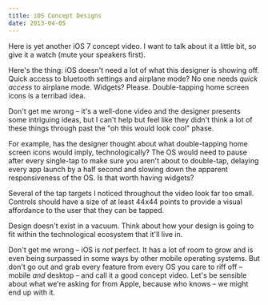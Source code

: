 ```yaml
---
title: iOS Concept Designs
date: 2013-04-05
---
```


Here is yet another iOS 7 concept video. I want to talk about it a little bit, so give it a watch (mute your speakers first).

<YouTube videoID='JdW4qNeFkBk' />

Here's the thing: iOS doesn't need a lot of what this designer is showing off. Quick access to bluetooth settings and airplane mode? No one needs _quick access_ to airplane mode. Widgets? Please. Double-tapping home screen icons is a terribad idea.

Don't get me wrong – it's a well-done video and the designer presents some intriguing ideas, but I can't help but feel like they didn't think a lot of these things through past the "oh this would look cool" phase.

For example, has the designer thought about what double-tapping home screen icons would imply, technologically? The OS would need to pause after every single-tap to make sure you aren't about to double-tap, delaying every app launch by a half second and slowing down the apparent responsiveness of the OS. Is that worth having widgets?

Several of the tap targets I noticed throughout the video look far too small. Controls should have a size of at least 44x44 points to provide a visual affordance to the user that they can be tapped.

Design doesn't exist in a vacuum. Think about how your design is going to fit within the technological ecosystem that it'll live in.

Don't get me wrong – iOS is _not_ perfect. It has a lot of room to grow and is even being surpassed in some ways by other mobile operating systems. But don't go out and grab every feature from every OS you care to riff off – mobile _and_ desktop – and call it a good concept video. Let's be sensible about what we're asking for from Apple, because who knows –&nbsp;we might end up with it.
